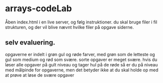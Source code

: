 # arrays-codeLab
Åben index.html i en live server, og følg instruktioner. du skal bruge filer i fil strukturen, og der vil blive nævnt hvilke filer på opgave siderne.

## selv evaluering.
opgaverne er indelt i grøn gul og røde farver, med grøn som de letteste og gul som medium og rød som svære. sorte opgaver er meget svære.
hvis du løser alle opgaver på gult niveau og tager hul på de røde så er du på niveau med målpinde for opgaverne, men det betyder ikke at du skal holde op med at prøve at løse de svære opgaver
